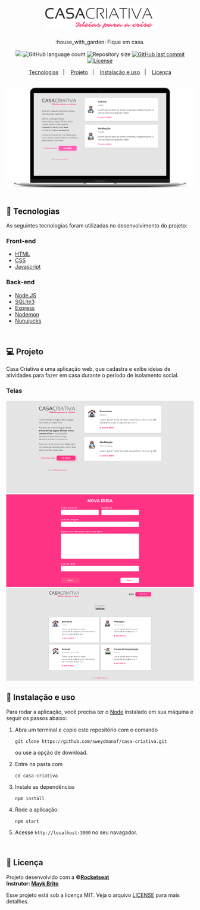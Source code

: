 <h1 align="center">
  <img src="public/logo.png" alt="logo" >

</h1>

<p align="center">:house_with_garden: Fique em casa.</p>

<p align="center">
  <img src="https://img.shields.io/badge/made%20by-SWEYD%20MANAF-ff5eb4?style=flat-square">
  <img alt="GitHub language count" src="https://img.shields.io/github/languages/count/sweydmanaf/casa-criativa?color=ff5eb4&style=flat-square">
  <img alt="Repository size" src="https://img.shields.io/github/repo-size/sweydmanaf/casa-criativa?color=ff5eb4&style=flat-square">
  <a href="https://github.com/martins-rafael/sweydmanaf/commits/master">
    <img alt="GitHub last commit" src="https://img.shields.io/github/last-commit/sweydmanaf/casa-criativa?color=ff5eb4&style=flat-square">
  </a>
  <a href="https://opensource.org/licenses/MIT">
    <img alt="License" src="https://img.shields.io/badge/license-MIT-ff5eb4?style=flat-square">
  </a>
</p>

<p align="center">
  <a href="#rocket-tecnologias">Tecnologias</a>&nbsp;&nbsp;&nbsp;|&nbsp;&nbsp;&nbsp;
  <a href="#computer-projeto">Projeto</a>&nbsp;&nbsp;&nbsp;|&nbsp;&nbsp;&nbsp;
  <a href="#wrench-instalação-e-uso">Instalação e uso</a>&nbsp;&nbsp;&nbsp;|&nbsp;&nbsp;&nbsp;
  <a href="#memo-licença">Licença</a>
</p>

<br>

<div align="center">
  <img src=".github/casa_criativa.png" alt="screenshot" >
</div>

<br>

## :rocket: Tecnologias

As seguintes tecnologias foram utilizadas no desenvolvimento do projeto:

### Front-end
- [HTML](https://devdocs.io/html/)
- [CSS](https://devdocs.io/css/)
- [Javascript](https://devdocs.io/javascript/)

### Back-end
- [Node.JS](https://nodejs.org/en/)
- [SQLite3](https://www.sqlite.org/index.html)
- [Express](https://expressjs.com/)
- [Nodemon](https://nodemon.io/)
- [Nunujucks](https://mozilla.github.io/nunjucks/)
<br>

## :computer: Projeto
Casa Criativa é uma aplicação web, que cadastra e exibe ideias de atividades para fazer em casa durante o período de isolamento social.

### Telas
![](.github/print-1.png)
![](.github/print-2.png)
![](.github/print-3.png)
<br>

## :wrench: Instalação e uso

Para rodar a aplicação, você precisa ter o [Node](https://nodejs.org/en/) instalado em sua máquina e seguir os passos abaixo:

1) Abra um terminal e copie este repositório com o comando
    ```
    git clone https://github.com/sweydmanaf/casa-criativa.git
    ```
    ou use a opção de download.

2) Entre na pasta com
    ```
    cd casa-criativa
    ```

3) Instale as dependências
    ```
    npm install
    ```

4) Rode a aplicação:
    ```
    npm start
    ```

5) Acesse ```http://localhost:3000``` no seu navagador.

<br>

## :memo: Licença
Projeto desenvolvido com a **&copy;[Rocketseat](https://rocketseat.com.br/)**<br>
**Instrutor: [Mayk Brito](https://github.com/maykbrito)**

Esse projeto está sob a licença MIT. Veja o arquivo [LICENSE](/LICENSE) para mais detalhes.
